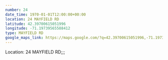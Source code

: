 ```yaml
---
number: 24
date_time: 1970-01-01T12:00:00+00:00
location: 24 MAYFIELD RD
latitude: 42.39700615051996
longitude: -71.19739565588412
type: MAYFIELD RD
google_maps_link: https://maps.google.com/?q=42.39700615051996,-71.19739565588412
---
```


Location: 24 MAYFIELD RD;;;
